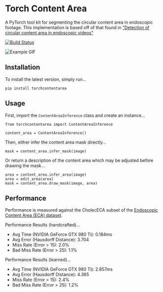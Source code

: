 # Torch Content Area
A PyTorch tool kit for segmenting the circular content area in endoscopic footage. This implementation is based off of that found in ["Detection of circular content area in endoscopic videos"](http://www-itec.uni-klu.ac.at/bib/files/CircleDetection.pdf)

[![Build Status](https://github.com/charliebudd/torch-content-area/actions/workflows/build.yml/badge.svg)](https://github.com/charliebudd/torch-content-area/actions/workflows/build.yml)

![Example GIF](example.gif?raw=true)

## Installation
To install the latest version, simply run...
```
pip install torchcontentarea
```

## Usage
First, import the `ContentAreaInference` class and create an instance...
```
from torchcontentarea import ContentAreaInference

content_area = ContentAreaInference()
```
Then, either infer the content area mask directly...
```
mask = content_area.infer_mask(image)
```
Or return a description of the content area which may be adjusted before drawing the mask...
```
area = content_area.infer_area(image)
area = edit_area(area)
mask = content_area.draw_mask(image, area)
```

## Performance
Performance is measured against the CholecECA subset of the [Endoscopic Content Area (ECA) dataset](https://github.com/charliebudd/eca-dataset).

<!-- performance stats start -->

Performance Results (handcrafted)...
- Avg Time (NVIDIA GeForce GTX 980 Ti): 0.184ms
- Avg Error (Hausdorff Distance): 3.704
- Miss Rate (Error > 15): 2.0%
- Bad Miss Rate (Error > 25): 1.1%

Performance Results (learned)...
- Avg Time (NVIDIA GeForce GTX 980 Ti): 2.857ms
- Avg Error (Hausdorff Distance): 4.365
- Miss Rate (Error > 15): 2.4%
- Bad Miss Rate (Error > 25): 1.2% 
<!-- performance stats end -->

